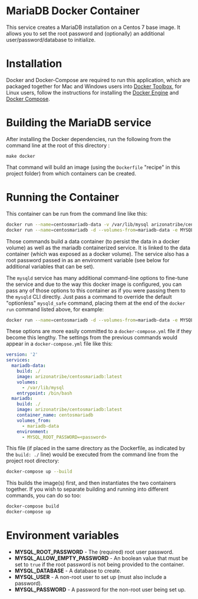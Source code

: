 # MariaDB Docker Container

This service creates a MariaDB installation on a Centos 7 base image. It allows you to set the root password and
(optionally) an additional user/password/database to initialize. 
 
# Installation

Docker and Docker-Compose are required to run this application, which are packaged 
together for Mac and Windows users into [Docker Toolbox](https://www.docker.com/products/docker-toolbox),
for Linux users, follow the instructions for installing  the 
[Docker Engine](https://docs.docker.com/engine/installation/) and [Docker Compose](https://docs.docker.com/compose/install/).

# Building the MariaDB service

After installing the Docker dependencies, run the following from the command line 
at the root of this directory :

```
make docker
```

That command will build an image (using the `Dockerfile` "recipe" in this project folder)
from which containers can be created.

# Running the Container

This container can be run from the command line like this:

```bash
docker run --name=centosmariadb-data -v /var/lib/mysql arizonatribe/centosmariadb /bin/bash
docker run --name=centosmariadb -d --volumes-from=mariadb-data -e MYSQL_ROOT_PASSWORD=<password> arizonatribe/centosmariadb
```

Those commands build a data container (to persist the data in a docker volume) 
as well as the mariadb containerized service. It is linked to the data container (which was exposed as a 
docker volume). The service also has a root password passed in as an environment
variable (see below for additional variables that can be set).

The `mysqld` service has many additional command-line options to fine-tune the service
and due to the way this docker image is configured, you can pass any of those options
to this container as if you were passing them to the `mysqld` CLI directly. Just
pass a command to override the default "optionless" `mysqld_safe` command, placing
them at the end of the `docker run` command listed above, for example:

```bash
docker run --name=centosmariadb -d --volumes-from=mariadb-data -e MYSQL_ROOT_PASSWORD=<password> centosmariadb mysqld_safe --log-error=/var/log/mysql.err --pid-file=/var/run/mysqld.pid
```
These options are more easily committed to a `docker-compose.yml` file if they become this lengthy.
The settings from the previous commands would appear in a `docker-compose.yml` file like this:

```yaml
version: '2'
services:
  mariadb-data:
    build: ./
    image: arizonatribe/centosmariadb:latest
    volumes:
      - /var/lib/mysql
    entrypoint: /bin/bash
  mariadb:
    build: ./
    image: arizonatribe/centosmariadb:latest
    container_name: centosmariadb
    volumes_from:
      - mariadb-data
    environment:
      - MYSQL_ROOT_PASSWORD=<password>
```

This file (if placed in the same directory as the Dockerfile, as indicated by the `build: ./` line)
would be executed from the command line from the project root directory:

```bash
docker-compose up --build
```

This builds the image(s) first, and then instantiates the two containers together. If you wish to
separate building and running into different commands, you can do so too:

```bash
docker-compose build
docker-compose up
```

# Environment variables

* __MYSQL_ROOT_PASSWORD__ - The (required) root user password.
* __MYSQL_ALLOW_EMPTY_PASSWORD__ - An boolean value that must be set to `true` if the root password is not being provided to the container. 
* __MYSQL_DATABASE__ - A database to create.
* __MYSQL_USER__ - A non-root user to set up (must also include a password).
* __MYSQL_PASSWORD__ - A password for the non-root user being set up.
